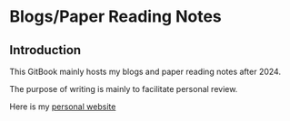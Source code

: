 # Blogs/Paper Reading Notes

## Introduction

This GitBook mainly hosts my blogs and paper reading notes after 2024.

The purpose of writing is mainly to facilitate personal review.

Here is my [personal website](https://higiraffe.github.io)

